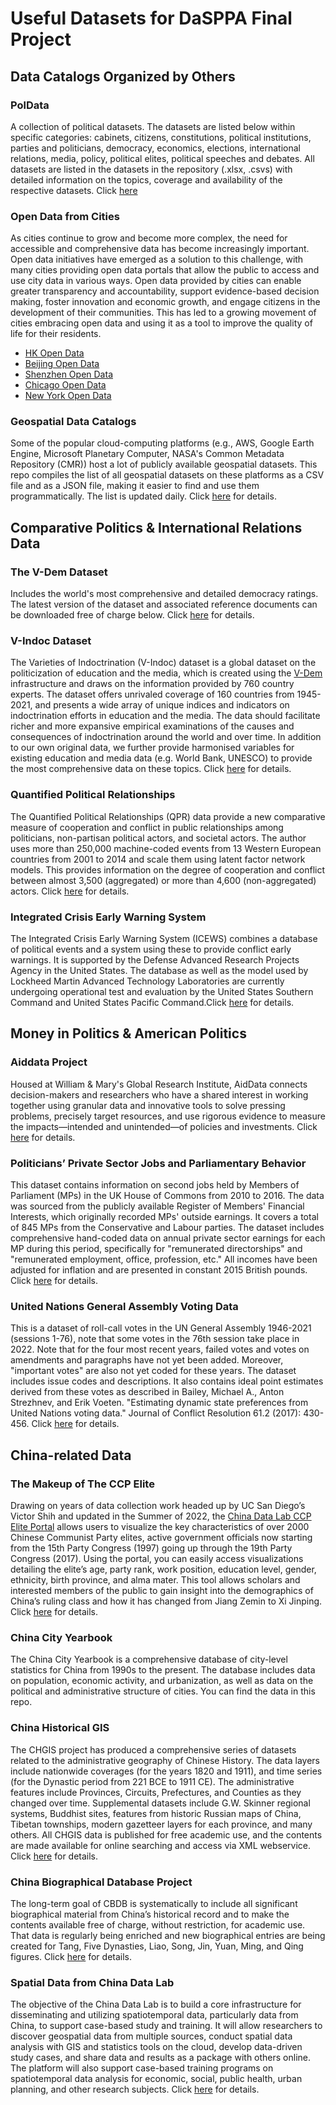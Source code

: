 # Useful Datasets for DaSPPA Final Project

## Data Catalogs Organized by Others
### PolData

A collection of political datasets. The datasets are listed below within specific categories: cabinets, citizens, constitutions, political institutions, parties and politicians, democracy, economics, elections, international relations, media, policy, political elites, political speeches and debates. All datasets are listed in the datasets in the repository (.xlsx, .csvs) with detailed information on the topics, coverage and availability of the respective datasets. Click [here](https://github.com/erikgahner/PolData)

### Open Data from Cities

As cities continue to grow and become more complex, the need for accessible and comprehensive data has become increasingly important. Open data initiatives have emerged as a solution to this challenge, with many cities providing open data portals that allow the public to access and use city data in various ways. Open data provided by cities can enable greater transparency and accountability, support evidence-based decision making, foster innovation and economic growth, and engage citizens in the development of their communities. This has led to a growing movement of cities embracing open data and using it as a tool to improve the quality of life for their residents.

- [HK Open Data](https://data.gov.hk/en/)
- [Beijing Open Data](https://data.beijing.gov.cn/)
- [Shenzhen Open Data](https://opendata.sz.gov.cn/data/catalog/toDataCatalog)
- [Chicago Open Data](https://data.cityofchicago.org/)
- [New York Open Data](https://opendata.cityofnewyork.us/)

### Geospatial Data Catalogs

Some of the popular cloud-computing platforms (e.g., AWS, Google Earth Engine, Microsoft Planetary Computer, NASA's Common Metadata Repository (CMR)) host a lot of publicly available geospatial datasets. This repo compiles the list of all geospatial datasets on these platforms as a CSV file and as a JSON file, making it easier to find and use them programmatically. The list is updated daily. Click [here](https://github.com/giswqs/geospatial-data-catalogs) for details.

## Comparative Politics & International Relations Data

### The V-Dem Dataset

Includes the world's most comprehensive and detailed democracy ratings. The latest version of the dataset and associated reference documents can be downloaded free of charge below. Click [here](https://www.v-dem.net/data/the-v-dem-dataset/) for details.

### V-Indoc Dataset

The Varieties of Indoctrination (V-Indoc) dataset is a global dataset on the politicization of education and the media, which is created using the [V-Dem](#the-v-dem-dataset) infrastructure and draws on the information provided by 760 country experts. The dataset offers unrivaled coverage of 160 countries from 1945-2021, and presents a wide array of unique indices and indicators on indoctrination efforts in education and the media. The data should facilitate richer and more expansive empirical examinations of the causes and consequences of indoctrination around the world and over time. In addition to our own original data, we further provide harmonised variables for existing education and media data (e.g. World Bank, UNESCO) to provide the most comprehensive data on these topics. Click [here](https://www.gla.ac.uk/research/az/democracyresearch/dataandmethods/v-indocdataset/) for details.

### Quantified Political Relationships

The Quantified Political Relationships (QPR) data provide a new comparative measure of cooperation and conflict in public relationships among politicians, non-partisan political actors, and societal actors. The author uses more than 250,000 machine-coded events from 13 Western European countries from 2001 to 2014 and scale them using latent factor network models. This provides information on the degree of cooperation and conflict between almost 3,500 (aggregated) or more than 4,600 (non-aggregated) actors. Click [here](https://simonweschle.github.io/data.html) for details.

### Integrated Crisis Early Warning System

The Integrated Crisis Early Warning System (ICEWS) combines a database of political events and a system using these to provide conflict early warnings. It is supported by the Defense Advanced Research Projects Agency in the United States. The database as well as the model used by Lockheed Martin Advanced Technology Laboratories are currently undergoing operational test and evaluation by the United States Southern Command and United States Pacific Command.Click [here](https://dataverse.harvard.edu/dataverse/icews) for details.

## Money in Politics & American Politics

### Aiddata Project

Housed at William & Mary's Global Research Institute, AidData connects decision-makers and researchers who have a shared interest in working together using granular data and innovative tools to solve pressing problems, precisely target resources, and use rigorous evidence to measure the impacts—intended and unintended—of policies and investments. Click [here](https://www.aiddata.org/datasets) for details.

### Politicians’ Private Sector Jobs and Parliamentary Behavior

This dataset contains information on second jobs held by Members of Parliament (MPs) in the UK House of Commons from 2010 to 2016. The data was sourced from the publicly available Register of Members' Financial Interests, which originally recorded MPs' outside earnings. It covers a total of 845 MPs from the Conservative and Labour parties. The dataset includes comprehensive hand-coded data on annual private sector earnings for each MP during this period, specifically for "remunerated directorships" and "remunerated employment, office, profession, etc." All incomes have been adjusted for inflation and are presented in constant 2015 British pounds. Click [here](https://dataverse.harvard.edu/dataset.xhtml?persistentId=doi:10.7910/DVN/RKMKXU) for details.

### United Nations General Assembly Voting Data

This is a dataset of roll-call votes in the UN General Assembly 1946-2021 (sessions 1-76), note that some votes in the 76th session take place in 2022. Note that for the four most recent years, failed votes and votes on amendments and paragraphs have not yet been added. Moreover, "important votes" are also not yet coded for these years. The dataset includes issue codes and descriptions. It also contains ideal point estimates derived from these votes as described in Bailey, Michael A., Anton Strezhnev, and Erik Voeten. "Estimating dynamic state preferences from United Nations voting data." Journal of Conflict Resolution 61.2 (2017): 430-456. Click [here](https://github.com/evoeten/United-Nations-General-Assembly-Votes-and-Ideal-Points) for details.

## China-related Data

### The Makeup of The CCP Elite

Drawing on years of data collection work headed up by UC San Diego’s Victor Shih and updated in the Summer of 2022, the [China Data Lab CCP Elite Portal](https://chinadatalab.ucsd.edu/elites/) allows users to visualize the key characteristics of over 2000 Chinese Communist Party elites, active government officials now starting from the 15th Party Congress (1997) going up through the 19th Party Congress (2017).  Using the portal, you can easily access visualizations detailing the elite’s age, party rank, work position, education level, gender, ethnicity, birth province, and alma mater. This tool allows scholars and interested members of the public to gain insight into the demographics of China’s ruling class and how it has changed from Jiang Zemin to Xi Jinping. Click [here](https://chinadatalab.ucsd.edu/viz-blog/the-makeup-of-the-ccp-elite-update/) for details.

### China City Yearbook

The China City Yearbook is a comprehensive database of city-level statistics for China from 1990s to the present. The database includes data on population, economic activity, and urbanization, as well as data on the political and administrative structure of cities. You can find the data in this repo.

### China Historical GIS

The CHGIS project has produced a comprehensive series of datasets related to the administrative geography of Chinese History. The data layers include nationwide coverages (for the years 1820 and 1911), and time series (for the Dynastic period from 221 BCE to 1911 CE). The administrative features include Provinces, Circuits, Prefectures, and Counties as they changed over time. Supplemental datasets include G.W. Skinner regional systems, Buddhist sites, features from historic Russian maps of China, Tibetan townships, modern gazetteer layers for each province, and many others. All CHGIS data is published for free academic use, and the contents are made available for online searching and access via XML webservice. Click [here](https://dataverse.harvard.edu/dataverse/chgis_v6) for details.

### China Biographical Database Project

The long-term goal of CBDB is systematically to include all significant biographical material from China’s historical record and to make the contents available free of charge, without restriction, for academic use. That data is regularly being enriched and new biographical entries are being created for Tang, Five Dynasties, Liao, Song, Jin, Yuan, Ming, and Qing figures. Click [here](https://dataverse.harvard.edu/dataverse/cbdb) for details.

### Spatial Data from China Data Lab

The objective of the China Data Lab is to build a core infrastructure for disseminating and utilizing spatiotemporal data, particularly data from China, to support case-based study and training. It will allow researchers to discover geospatial data from multiple sources, conduct spatial data analysis with GIS and statistics tools on the cloud, develop data-driven study cases, and share data and results as a package with others online. The platform will also support case-based training programs on spatiotemporal data analysis for economic, social, public health, urban planning, and other research subjects. Click [here](https://dataverse.harvard.edu/dataverse/chinadatainstitute) for details.

